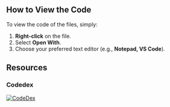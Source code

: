 ## How to View the Code  

To view the code of the files, simply:  

1. **Right-click** on the file.  
2. Select **Open With**.  
3. Choose your preferred text editor (e.g., **Notepad, VS Code**).  

## Resources  

### Codedex  


[![CodeDex](https://github.com/user-attachments/assets/802a0586-d145-49be-89a5-8f5bae081331)](https://www.codedex.io/@0x03a)
